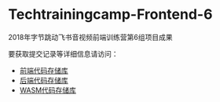 # Techtrainingcamp-Frontend-6

2018年字节跳动飞书音视频前端训练营第6组项目成果

要获取提交记录等详细信息请访问：

- [前端代码存储库](https://github.com/BaldHead4/2048)
- [后端代码存储库](https://github.com/BaldHead4/2048-Backend)
- [WASM代码存储库](https://github.com/BaldHead4/2048-WASM)

